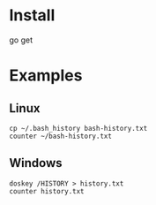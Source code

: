 # Install
go get 

# Examples

## Linux
```shell
cp ~/.bash_history bash-history.txt
counter ~/bash-history.txt
```

## Windows
```shell
doskey /HISTORY > history.txt
counter history.txt
```

